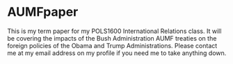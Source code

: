 # AUMFpaper
This is my term paper for my POLS1600 International Relations class. 
It will be covering the impacts of the Bush Administration AUMF treaties on the foreign policies of the Obama and Trump Administrations.
Please contact me at my email address on my profile if you need me to take anything down.
